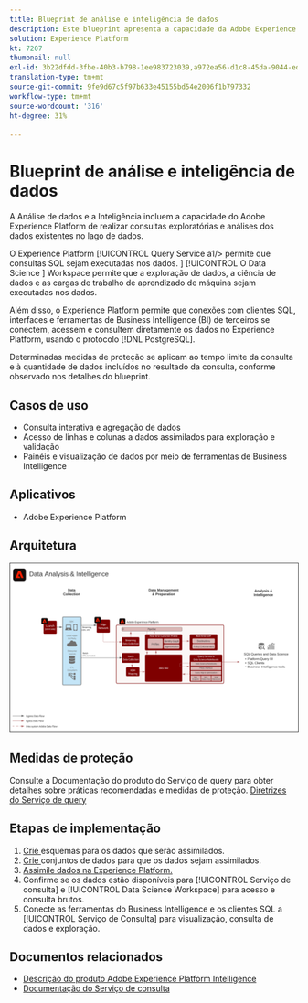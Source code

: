 ```yaml
---
title: Blueprint de análise e inteligência de dados
description: Este blueprint apresenta a capacidade da Adobe Experience Platform de realizar consulta e análise exploratória dos dados existentes no data lake.
solution: Experience Platform
kt: 7207
thumbnail: null
exl-id: 3b22dfdd-3fbe-40b3-b798-1ee983723039,a972ea56-d1c8-45da-9044-ed31222a2441
translation-type: tm+mt
source-git-commit: 9fe9d67c5f97b633e45155bd54e2006f1b797332
workflow-type: tm+mt
source-wordcount: '316'
ht-degree: 31%

---
```


# Blueprint de análise e inteligência de dados

A Análise de dados e a Inteligência incluem a capacidade do Adobe Experience Platform de realizar consultas exploratórias e análises dos dados existentes no lago de dados.

O Experience Platform [!UICONTROL Query Service a1/> permite que consultas SQL sejam executadas nos dados. ] [!UICONTROL O Data Science ] Workspace permite que a exploração de dados, a ciência de dados e as cargas de trabalho de aprendizado de máquina sejam executadas nos dados.

Além disso, o Experience Platform permite que conexões com clientes SQL, interfaces e ferramentas de Business Intelligence (BI) de terceiros se conectem, acessem e consultem diretamente os dados no Experience Platform, usando o protocolo [!DNL PostgreSQL].

Determinadas medidas de proteção se aplicam ao tempo limite da consulta e à quantidade de dados incluídos no resultado da consulta, conforme observado nos detalhes do blueprint.

## Casos de uso

* Consulta interativa e agregação de dados
* Acesso de linhas e colunas a dados assimilados para exploração e validação
* Painéis e visualização de dados por meio de ferramentas de Business Intelligence

## Aplicativos

* Adobe Experience Platform

## Arquitetura

<img src="assets/data_exploration.svg" alt="Blueprint de arquitetura de referência para Relatórios e exploração de dados corporativos" style="border:1px solid #4a4a4a" />

## Medidas de proteção

Consulte a Documentação do produto do Serviço de query para obter detalhes sobre práticas recomendadas e medidas de proteção.
[Diretrizes do Serviço de query](https://experienceleague.adobe.com/docs/experience-platform/query/best-practices/writing-queries.html?lang=en#best-practices)

## Etapas de implementação

1. [Crie ](https://experienceleague.adobe.com/docs/platform-learn/tutorials/schemas/create-a-schema.html) esquemas para os dados que serão assimilados.
1. [Crie ](https://experienceleague.adobe.com/docs/platform-learn/tutorials/data-ingestion/create-datasets-and-ingest-data.html) conjuntos de dados para que os dados sejam assimilados.
1. [Assimile dados na Experience Platform.](https://experienceleague.adobe.com/?recommended=ExperiencePlatform-D-1-2020.1.dataingestion)
1. Confirme se os dados estão disponíveis para [!UICONTROL Serviço de consulta] e [!UICONTROL Data Science Workspace] para acesso e consulta brutos.
1. Conecte as ferramentas do Business Intelligence e os clientes SQL a [!UICONTROL Serviço de Consulta] para visualização, consulta de dados e exploração.

## Documentos relacionados

* [Descrição do produto Adobe Experience Platform Intelligence](https://helpx.adobe.com/br/legal/product-descriptions/adobe-experience-platform-intelligence---product-description.html)
* [Documentação do Serviço de consulta](https://experienceleague.adobe.com/docs/experience-platform/query/home.html?lang=pt-BR)
